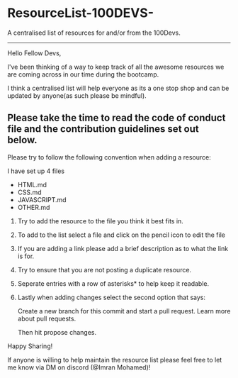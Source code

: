 # ResourceList-100DEVS-
A centralised list of resources for and/or from the 100Devs.
************************************************************

Hello Fellow Devs,

I've been thinking of a way to keep track of all the awesome resources we are coming across in our time during the bootcamp.

I think a centralised list will help everyone as its a one stop shop and can be updated by anyone(as such please be mindful).

## Please take the time to read the code of conduct file  and the contribution guidelines set out below.

Please try to follow the following convention when adding a resource:

I have set up 4 files
- HTML.md 
- CSS.md 
- JAVASCRIPT.md
- OTHER.md

1) Try to add the resource to the file you think it best fits in.

2) To add to the list select a file and click on the pencil icon to edit the file

3) If you are adding a link please add a brief description as to what the link is for.

4) Try to ensure that you are not posting a duplicate resource.

5) Seperate entries with a row of asterisks* to help keep it readable.

6) Lastly when adding changes select the second option that says:

     Create a new branch for this commit and start a pull request. Learn more about pull requests.
 
   Then hit propose changes.


Happy Sharing!

If anyone is willing to help maintain the resource list please feel free to let me know via DM on discord (@Imran Mohamed)!

